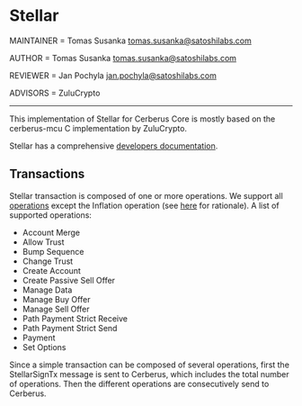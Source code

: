 # Stellar

MAINTAINER = Tomas Susanka <tomas.susanka@satoshilabs.com>

AUTHOR = Tomas Susanka <tomas.susanka@satoshilabs.com>

REVIEWER = Jan Pochyla <jan.pochyla@satoshilabs.com>

ADVISORS = ZuluCrypto

-----

This implementation of Stellar for Cerberus Core is mostly based on the cerberus-mcu C implementation by ZuluCrypto.

Stellar has a comprehensive [developers documentation](https://www.stellar.org/developers/).

## Transactions

Stellar transaction is composed of one or more operations. We support all [operations](https://www.stellar.org/developers/guides/concepts/list-of-operations.html) except the Inflation operation (see [here](https://github.com/Cerberus-Wallet/cerberus-core/issues/202#issuecomment-392729595) for rationale). A list of supported operations:

- Account Merge
- Allow Trust
- Bump Sequence
- Change Trust
- Create Account
- Create Passive Sell Offer
- Manage Data
- Manage Buy Offer
- Manage Sell Offer
- Path Payment Strict Receive
- Path Payment Strict Send
- Payment
- Set Options

Since a simple transaction can be composed of several operations, first the StellarSignTx message is sent to Cerberus, which includes the total number of operations. Then the different operations are consecutively send to Cerberus.
